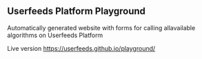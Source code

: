 ## Userfeeds Platform Playground

Automatically generated website with forms for calling allavailable algorithms on Userfeeds Platform

Live version https://userfeeds.github.io/playground/